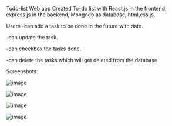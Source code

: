  Todo-list Web app
Created To-do list with React.js in the frontend, express.js in the backend, Mongodb as database, html,css,js.

Users -can add a task to be done in the future with date.

-can update the task.

-can checkbox the tasks done.

-can delete the tasks which will get deleted from the database.

Screenshots:

![image](https://user-images.githubusercontent.com/105906840/235348997-a9080f70-1258-4ecd-a376-5a41fbdc0a9a.png)

![image](https://user-images.githubusercontent.com/105906840/235349082-9861f61c-8e94-4f1b-a501-5952302ebf7e.png)

![image](https://user-images.githubusercontent.com/105906840/235349125-7333a036-18a3-471c-aa3d-f3ccd57e66f7.png)

![image](https://user-images.githubusercontent.com/105906840/235349137-ba915a3c-6dad-4919-81f0-898f48f89454.png)
